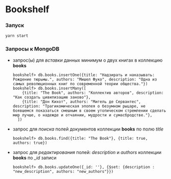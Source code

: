 # Bookshelf

### Запуск
```bash
yarn start
```

### Запросы к MongoDB

- запрос(ы) для *вставки* данных минимум о двух книгах в коллекцию **books**
  ```
  bookshelf> db.books.insertOne({title: "Надзирать и наказывать: Рождение тюрьмы.", authors: "Мишел Фуко", description: "Одна из самых революционных книг по современной теории общества."})
  bookshelf> db.books.insertMany([
      {title: "The Book", authors: "Коллектив авторов", description: "Как создать цивилизацию заново"},
      {title: "Дон Кихот", authors: "Мигель де Сервантес", description: "Трагикомическая эпопея о безумном рыцаре, не боявшемся показаться смешным в своем утопическом стремлении сделать мир лучше, о надежде и отчаянии, мудрости и сумасбродстве."},
    ])
  ```
- запрос для *поиска* полей документов коллекции **books** по полю *title*
  ```
  bookshelf> db.books.find({title: "The Book"}, {title: true, authors: true})
  ```
- запрос для *редактирования* полей: *description* и *authors* коллекции **books** по *_id* записи
  ```
  bookshelf> db.books.updateOne({_id: ''}, {$set: {description : "new_description", authors: "new_authors"}}) 
  ```